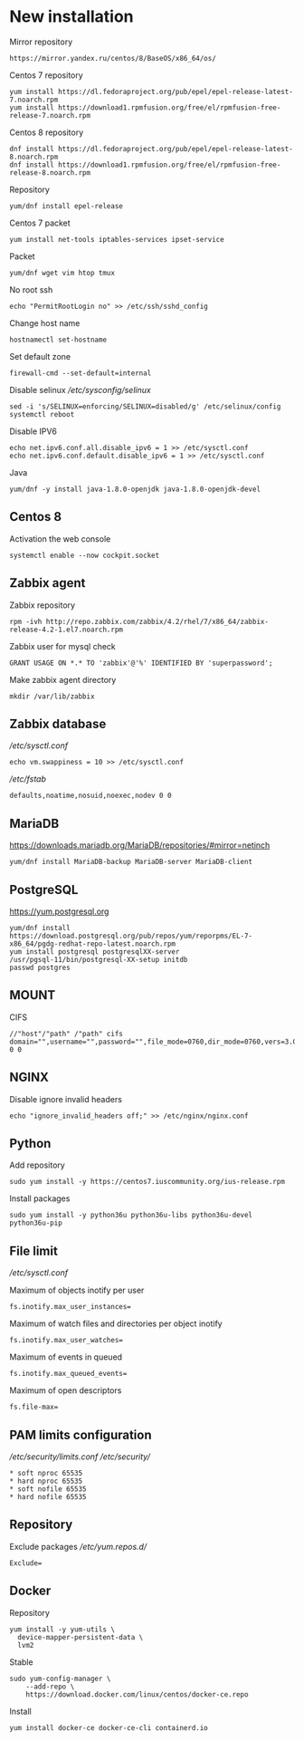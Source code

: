 # New installation
Mirror repository
```
https://mirror.yandex.ru/centos/8/BaseOS/x86_64/os/
```

Centos 7 repository
```
yum install https://dl.fedoraproject.org/pub/epel/epel-release-latest-7.noarch.rpm
yum install https://download1.rpmfusion.org/free/el/rpmfusion-free-release-7.noarch.rpm
```

Centos 8 repository
```
dnf install https://dl.fedoraproject.org/pub/epel/epel-release-latest-8.noarch.rpm
dnf install https://download1.rpmfusion.org/free/el/rpmfusion-free-release-8.noarch.rpm
```

Repository
```
yum/dnf install epel-release
```

Centos 7 packet
```
yum install net-tools iptables-services ipset-service
```

Packet
```
yum/dnf wget vim htop tmux
```

No root ssh
```
echo "PermitRootLogin no" >> /etc/ssh/sshd_config
```

Change host name
```
hostnamectl set-hostname
```

Set default zone
```
firewall-cmd --set-default=internal
```

Disable selinux
_/etc/sysconfig/selinux_
```
sed -i 's/SELINUX=enforcing/SELINUX=disabled/g' /etc/selinux/config
systemctl reboot
```


Disable IPV6
```
echo net.ipv6.conf.all.disable_ipv6 = 1 >> /etc/sysctl.conf
echo net.ipv6.conf.default.disable_ipv6 = 1 >> /etc/sysctl.conf
```

Java
```
yum/dnf -y install java-1.8.0-openjdk java-1.8.0-openjdk-devel
```

## Centos 8
Activation the web console
```
systemctl enable --now cockpit.socket
```

## Zabbix agent

Zabbix repository
```
rpm -ivh http://repo.zabbix.com/zabbix/4.2/rhel/7/x86_64/zabbix-release-4.2-1.el7.noarch.rpm
```

Zabbix user for mysql check
```
GRANT USAGE ON *.* TO 'zabbix'@'%' IDENTIFIED BY 'superpassword';
```

Make zabbix agent directory
```
mkdir /var/lib/zabbix
```

## Zabbix database
_/etc/sysctl.conf_
```
echo vm.swappiness = 10 >> /etc/sysctl.conf
```

_/etc/fstab_
```
defaults,noatime,nosuid,noexec,nodev 0 0
```

## MariaDB
https://downloads.mariadb.org/MariaDB/repositories/#mirror=netinch
```
yum/dnf install MariaDB-backup MariaDB-server MariaDB-client
```

## PostgreSQL
https://yum.postgresql.org
```
yum/dnf install https://download.postgresql.org/pub/repos/yum/reporpms/EL-7-x86_64/pgdg-redhat-repo-latest.noarch.rpm
yum install postgresql postgresqlXX-server
/usr/pgsql-11/bin/postgresql-XX-setup initdb
passwd postgres
```

## MOUNT

CIFS
```
//"host"/"path" /"path" cifs domain="",username="",password="",file_mode=0760,dir_mode=0760,vers=3.0,gid="" 0 0
```

## NGINX

Disable ignore invalid headers
```
echo "ignore_invalid_headers off;" >> /etc/nginx/nginx.conf
```

## Python

Add repository
```
sudo yum install -y https://centos7.iuscommunity.org/ius-release.rpm
```
Install packages
```
sudo yum install -y python36u python36u-libs python36u-devel python36u-pip
```

## File limit

_/etc/sysctl.conf_

Maximum of objects inotify per user
```
fs.inotify.max_user_instances=
```

Maximum of watch files and directories per object inotify
```
fs.inotify.max_user_watches=
```

Maximum of events in queued
```
fs.inotify.max_queued_events=
```

Maximum of open descriptors
```
fs.file-max=
```

## PAM limits configuration

_/etc/security/limits.conf_
_/etc/security/_
```
* soft nproc 65535
* hard nproc 65535
* soft nofile 65535
* hard nofile 65535
```

## Repository

Exclude packages
_/etc/yum.repos.d/_
```
Exclude=
```

## Docker
Repository
```
yum install -y yum-utils \
  device-mapper-persistent-data \
  lvm2
```

Stable
```
sudo yum-config-manager \
    --add-repo \
    https://download.docker.com/linux/centos/docker-ce.repo
```

Install
```
yum install docker-ce docker-ce-cli containerd.io
```
